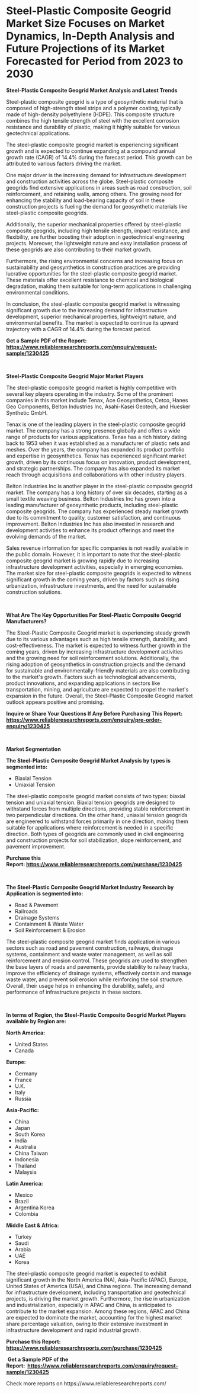 <p><h1>Steel-Plastic Composite Geogrid Market Size Focuses on Market Dynamics, In-Depth Analysis and Future Projections of its Market Forecasted for Period from 2023 to 2030</h1></p><p><strong>Steel-Plastic Composite Geogrid Market Analysis and Latest Trends</strong></p>
<p><p>Steel-plastic composite geogrid is a type of geosynthetic material that is composed of high-strength steel strips and a polymer coating, typically made of high-density polyethylene (HDPE). This composite structure combines the high tensile strength of steel with the excellent corrosion resistance and durability of plastic, making it highly suitable for various geotechnical applications.</p><p>The steel-plastic composite geogrid market is experiencing significant growth and is expected to continue expanding at a compound annual growth rate (CAGR) of 14.4% during the forecast period. This growth can be attributed to various factors driving the market.</p><p>One major driver is the increasing demand for infrastructure development and construction activities across the globe. Steel-plastic composite geogrids find extensive applications in areas such as road construction, soil reinforcement, and retaining walls, among others. The growing need for enhancing the stability and load-bearing capacity of soil in these construction projects is fueling the demand for geosynthetic materials like steel-plastic composite geogrids.</p><p>Additionally, the superior mechanical properties offered by steel-plastic composite geogrids, including high tensile strength, impact resistance, and flexibility, are further boosting their adoption in geotechnical engineering projects. Moreover, the lightweight nature and easy installation process of these geogrids are also contributing to their market growth.</p><p>Furthermore, the rising environmental concerns and increasing focus on sustainability and geosynthetics in construction practices are providing lucrative opportunities for the steel-plastic composite geogrid market. These materials offer excellent resistance to chemical and biological degradation, making them suitable for long-term applications in challenging environmental conditions.</p><p>In conclusion, the steel-plastic composite geogrid market is witnessing significant growth due to the increasing demand for infrastructure development, superior mechanical properties, lightweight nature, and environmental benefits. The market is expected to continue its upward trajectory with a CAGR of 14.4% during the forecast period.</p></p>
<p><strong>Get a Sample PDF of the Report:&nbsp; <a href="https://www.reliableresearchreports.com/enquiry/request-sample/1230425">https://www.reliableresearchreports.com/enquiry/request-sample/1230425</a></strong></p>
<p>&nbsp;</p>
<p><strong>Steel-Plastic Composite Geogrid Major Market Players</strong></p>
<p><p>The steel-plastic composite geogrid market is highly competitive with several key players operating in the industry. Some of the prominent companies in this market include Tenax, Ace Geosynthetics, Cetco, Hanes Geo Components, Belton Industries Inc, Asahi-Kasei Geotech, and Huesker Synthetic GmbH. </p><p>Tenax is one of the leading players in the steel-plastic composite geogrid market. The company has a strong presence globally and offers a wide range of products for various applications. Tenax has a rich history dating back to 1953 when it was established as a manufacturer of plastic nets and meshes. Over the years, the company has expanded its product portfolio and expertise in geosynthetics. Tenax has experienced significant market growth, driven by its continuous focus on innovation, product development, and strategic partnerships. The company has also expanded its market reach through acquisitions and collaborations with other industry players. </p><p>Belton Industries Inc is another player in the steel-plastic composite geogrid market. The company has a long history of over six decades, starting as a small textile weaving business. Belton Industries Inc has grown into a leading manufacturer of geosynthetic products, including steel-plastic composite geogrids. The company has experienced steady market growth due to its commitment to quality, customer satisfaction, and continuous improvement. Belton Industries Inc has also invested in research and development activities to enhance its product offerings and meet the evolving demands of the market.</p><p>Sales revenue information for specific companies is not readily available in the public domain. However, it is important to note that the steel-plastic composite geogrid market is growing rapidly due to increasing infrastructure development activities, especially in emerging economies. The market size for steel-plastic composite geogrids is expected to witness significant growth in the coming years, driven by factors such as rising urbanization, infrastructure investments, and the need for sustainable construction solutions.</p></p>
<p>&nbsp;</p>
<p><strong>What Are The Key Opportunities For Steel-Plastic Composite Geogrid Manufacturers?</strong></p>
<p><p>The Steel-Plastic Composite Geogrid market is experiencing steady growth due to its various advantages such as high tensile strength, durability, and cost-effectiveness. The market is expected to witness further growth in the coming years, driven by increasing infrastructure development activities and the growing need for soil reinforcement solutions. Additionally, the rising adoption of geosynthetics in construction projects and the demand for sustainable and environmentally-friendly materials are also contributing to the market's growth. Factors such as technological advancements, product innovations, and expanding applications in sectors like transportation, mining, and agriculture are expected to propel the market's expansion in the future. Overall, the Steel-Plastic Composite Geogrid market outlook appears positive and promising.</p></p>
<p><strong>Inquire or Share Your Questions If Any Before Purchasing This Report: <a href="https://www.reliableresearchreports.com/enquiry/pre-order-enquiry/1230425">https://www.reliableresearchreports.com/enquiry/pre-order-enquiry/1230425</a></strong></p>
<p>&nbsp;</p>
<p><strong>Market Segmentation</strong></p>
<p><strong>The Steel-Plastic Composite Geogrid Market Analysis by types is segmented into:</strong></p>
<p><ul><li>Biaxial Tension</li><li>Uniaxial Tension</li></ul></p>
<p><p>The steel-plastic composite geogrid market consists of two types: biaxial tension and uniaxial tension. Biaxial tension geogrids are designed to withstand forces from multiple directions, providing stable reinforcement in two perpendicular directions. On the other hand, uniaxial tension geogrids are engineered to withstand forces primarily in one direction, making them suitable for applications where reinforcement is needed in a specific direction. Both types of geogrids are commonly used in civil engineering and construction projects for soil stabilization, slope reinforcement, and pavement improvement.</p></p>
<p><strong>Purchase this Report:&nbsp;<a href="https://www.reliableresearchreports.com/purchase/1230425">https://www.reliableresearchreports.com/purchase/1230425</a></strong></p>
<p>&nbsp;</p>
<p><strong>The Steel-Plastic Composite Geogrid Market Industry Research by Application is segmented into:</strong></p>
<p><ul><li>Road & Pavement</li><li>Railroads</li><li>Drainage Systems</li><li>Containment & Waste Water</li><li>Soil Reinforcement & Erosion</li></ul></p>
<p><p>The steel-plastic composite geogrid market finds application in various sectors such as road and pavement construction, railways, drainage systems, containment and waste water management, as well as soil reinforcement and erosion control. These geogrids are used to strengthen the base layers of roads and pavements, provide stability to railway tracks, improve the efficiency of drainage systems, effectively contain and manage waste water, and prevent soil erosion while reinforcing the soil structure. Overall, their usage helps in enhancing the durability, safety, and performance of infrastructure projects in these sectors.</p></p>
<p>&nbsp;</p>
<p><strong>In terms of Region, the Steel-Plastic Composite Geogrid Market Players available by Region are:</strong></p>
<p>
    <p> <strong> North America: </strong>
        <ul>
            <li>United States</li>
            <li>Canada</li>
        </ul>
        </p> 
    <p> <strong> Europe: </strong>
        <ul>
            <li>Germany</li>
            <li>France</li>
            <li>U.K.</li>
            <li>Italy</li>
            <li>Russia</li>
        </ul>
        </p> 
    <p> <strong> Asia-Pacific: </strong>
        <ul>
            <li>China</li>
            <li>Japan</li>
            <li>South Korea</li>
            <li>India</li>
            <li>Australia</li>
            <li>China Taiwan</li>
            <li>Indonesia</li>
            <li>Thailand</li>
            <li>Malaysia</li>
        </ul>
        </p> 
    <p> <strong> Latin America: </strong>
        <ul>
            <li>Mexico</li>
            <li>Brazil</li>
            <li>Argentina Korea</li>
            <li>Colombia</li>
        </ul>
        </p> 
    <p> <strong> Middle East & Africa: </strong>
        <ul>
            <li>Turkey</li>
            <li>Saudi</li>
            <li>Arabia</li>
            <li>UAE</li>
            <li>Korea</li>
        </ul>
    </p>
    </p>
<p><p>The steel-plastic composite geogrid market is expected to exhibit significant growth in the North America (NA), Asia-Pacific (APAC), Europe, United States of America (USA), and China regions. The increasing demand for infrastructure development, including transportation and geotechnical projects, is driving the market growth. Furthermore, the rise in urbanization and industrialization, especially in APAC and China, is anticipated to contribute to the market expansion. Among these regions, APAC and China are expected to dominate the market, accounting for the highest market share percentage valuation, owing to their extensive investment in infrastructure development and rapid industrial growth.</p></p>
<p><strong>Purchase this Report: <a href="https://www.reliableresearchreports.com/purchase/1230425">https://www.reliableresearchreports.com/purchase/1230425</a></strong></p>
<p>&nbsp;<strong>Get a Sample PDF of the Report:&nbsp;&nbsp;<a href="https://www.reliableresearchreports.com/enquiry/request-sample/1230425">https://www.reliableresearchreports.com/enquiry/request-sample/1230425</a></strong></p>
<p><strong></strong></p>
<p>Check more reports on https://www.reliableresearchreports.com/</p>